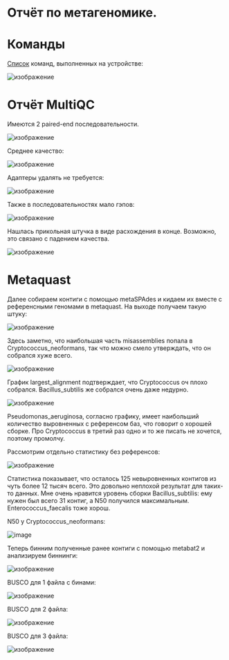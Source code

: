 # Отчёт по метагеномике.

# Команды

[Список](metagenomics/commands.sh) команд, выполненных на устройстве:

![изображение](https://user-images.githubusercontent.com/86663451/142720477-d195431a-487b-4154-adf1-9f6d4c4dbd79.png)

# Отчёт MultiQC
Имеются 2 paired-end последовательности.

![изображение](https://user-images.githubusercontent.com/86663451/142238482-80f2c57e-b4fe-4eec-b3fb-33ce1035e090.png)

Среднее качество:

![изображение](https://user-images.githubusercontent.com/86663451/142238433-2f74a5cf-46dd-46ba-afc5-ffd924667bc1.png)

Адаптеры удалять не требуется:

![изображение](https://user-images.githubusercontent.com/86663451/142238693-5cd42260-8456-42be-823b-fa2880cae254.png)

Также в последовательностях мало гэпов:

![изображение](https://user-images.githubusercontent.com/86663451/142238942-978fa877-4b8c-42f7-832d-18bb207737cd.png)

Нашлась прикольная штучка в виде расхождения в конце. Возможно, это связано с падением качества.

![изображение](https://user-images.githubusercontent.com/86663451/142599071-436f6344-04e7-40ce-9aa0-d116bb2c76e0.png)

# Metaquast

Далее собираем контиги с помощью metaSPAdes и кидаем их вместе с референсными геномами в metaquast. На выходе получаем такую штуку:

![изображение](https://user-images.githubusercontent.com/86663451/143217220-f84e4d39-8af1-4c16-a981-74970b383a1c.png)

Здесь заметно, что наибольшая часть misassemblies попала в Cryptococcus_neoformans, так что можно смело утверждать, что он собрался хуже всего.

![изображение](https://user-images.githubusercontent.com/86663451/143217627-644a2eb4-75f0-4929-85e3-970fb8c28cd9.png)

График largest_alignment подтверждает, что Cryptococcus оч плохо собрался. Bacillus_subtilis же собрался очень даже недурно.

![изображение](https://user-images.githubusercontent.com/86663451/143217967-1648cfea-bb42-49de-873a-b53c18ceecc1.png)

Pseudomonas_aeruginosa, согласно графику, имеет наибольший количество выровненных с референсом баз, что говорит о хорошей сборке. Про Cryptococcus в третий раз одно и то же писать не хочется, поэтому промолчу.


Рассмотрим отдельно статистику без референсов: 

![изображение](https://user-images.githubusercontent.com/86663451/143218786-0c5de9f2-c604-41b5-b2b1-184a57d834bc.png)

Статистика показывает, что осталось 125 невыровненных контигов из чуть более 12 тысяч всего. Это довольно неплохой результат для таких-то данных. Мне очень нравится уровень сборки Bacillus_subtilis: ему нужен был всего 31 контиг, а N50 получился максимальным. Enterococcus_faecalis тоже хорош.

N50 у Cryptococcus_neoformans: 

![image](https://user-images.githubusercontent.com/86663451/143220214-34dca213-662c-4e5a-8d0a-9502b7f020fe.png)

Теперь бинним полученные ранее контиги с помощью metabat2 и анализируем биннинги:

![изображение](https://user-images.githubusercontent.com/86663451/143216873-4d990ef0-376f-45f5-88f6-40eaf783ea0e.png)

BUSCO для 1 файла с бинами:

![изображение](https://user-images.githubusercontent.com/86663451/143059638-2e643b87-1c72-43d3-9b47-555cde5b2b4f.png)

BUSCO для 2 файла:

![изображение](https://user-images.githubusercontent.com/86663451/143061850-8f65d653-4c07-460b-b545-5b6e2002f5bb.png)

BUSCO для 3 файла:

![изображение](https://user-images.githubusercontent.com/86663451/143062947-681c6da3-00d1-46d8-9e12-abb949cbc7eb.png)

